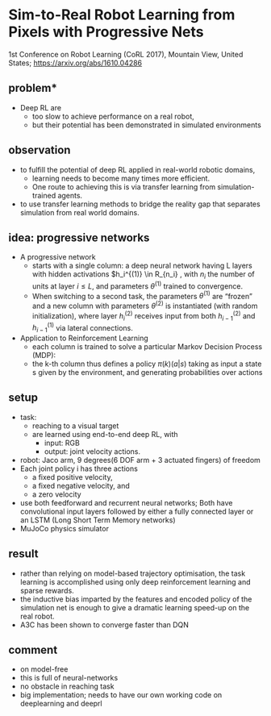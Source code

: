 # Sim-to-Real Robot Learning from Pixels with Progressive Nets
1st Conference on Robot Learning (CoRL 2017), Mountain View, United States;
https://arxiv.org/abs/1610.04286

## problem* 
* Deep RL are 
  * too slow to achieve performance on a real robot, 
  * but their potential has been demonstrated in simulated environments

## observation
* to fulfill the potential of deep RL applied in real-world robotic domains,
  * learning needs to become many times more efficient.
  * One route to achieving this is via transfer learning from simulation-trained agents.
*  to use transfer learning methods to bridge the reality gap that separates simulation from real world domains.

## idea: progressive networks
* A progressive network
  * starts with a single column:
    a deep neural network having L layers with hidden activations $h_i^{(1)} \in R_{n_i} ,
    with $n_i$ the number of units at layer $i \le L$, and parameters $\theta^{(1)}$ trained to convergence.
  * When switching to a second task, the parameters $\theta^{(1)}$ are “frozen” and
    a new column with parameters $\theta^{(2)}$ is instantiated (with random initialization), where
    layer $h_i^{(2)}$ receives input from both $h_{i-1}^{(2)}$ and $h_{i-1}^{(1)}$ via lateral connections.
* Application to Reinforcement Learning
  * each column is trained to solve a particular Markov Decision Process (MDP):
  * the k-th column thus defines a policy $\pi(k)(a | s)$ taking as input a state s given
    by the environment, and generating probabilities over actions

## setup
* task: 
  * reaching to a visual target
  * are learned using end-to-end deep RL, with 
    * input: RGB 
    * output: joint velocity actions.
* robot: Jaco arm, 9 degrees(6 DOF arm + 3 actuated fingers) of freedom
* Each joint policy i has three actions
  * a fixed positive velocity,
  * a fixed negative velocity, and
  * a zero velocity
* use both feedforward and recurrent neural networks;
  Both have convolutional input layers followed by either a fully connected layer or 
  an LSTM (Long Short Term Memory networks)
* MuJoCo physics simulator

## result
* rather than relying on model-based trajectory optimisation, the task learning is
  accomplished using only deep reinforcement learning and sparse rewards.
* the inductive bias imparted by the features and encoded policy of the simulation net is enough to
  give a dramatic learning speed-up on the real robot.
* A3C has been shown to converge faster than DQN

## comment
* on model-free
* this is full of neural-networks
* no obstacle in reaching task
* big implementation; needs to have our own working code on deeplearning and deeprl
